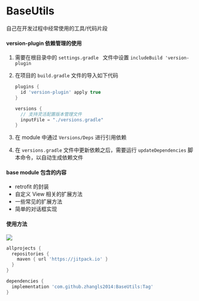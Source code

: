 # BaseUtils
自己在开发过程中经常使用的工具/代码片段

#### version-plugin 依赖管理的使用

1. 需要在根目录中的 `settings.gradle ` 文件中设置 `includeBuild 'version-plugin` 

2. 在项目的 `build.gradle` 文件的导入如下代码

   ```groovy
   plugins {
     id 'version-plugin' apply true
   }
   
   versions {
     // 支持灵活配置版本管理文件
     inputFile = "./versions.gradle"
   }
   ```

3. 在 module 中通过 `Versions/Deps` 进行引用依赖
4. 在 `versions.gradle` 文件中更新依赖之后，需要运行 `updateDependencies` 脚本命令，以自动生成依赖文件

#### base module 包含的内容

- retrofit 的封装
- 自定义 View 相关的扩展方法
- 一些常见的扩展方法
- 简单的对话框实现

#### 使用方法

[![](https://jitpack.io/v/zhangls2014/BaseUtils.svg)](https://jitpack.io/#zhangls2014/BaseUtils)

```groovy
allprojects {
  repositories {
    maven { url 'https://jitpack.io' }
  }
}

dependencies {
  implementation 'com.github.zhangls2014:BaseUtils:Tag'
}
```
